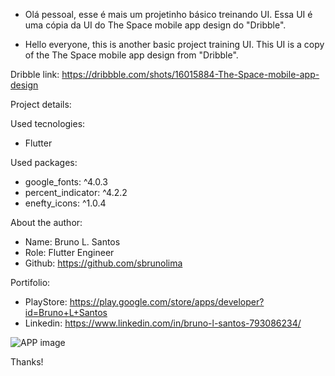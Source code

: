  -  Olá pessoal, esse é mais um projetinho básico treinando UI. Essa UI é uma cópia da UI do The Space mobile app design do "Dribble".

 - Hello everyone, this is another basic project training UI. This UI is a copy of the The Space mobile app design from "Dribble".

Dribble link: https://dribbble.com/shots/16015884-The-Space-mobile-app-design

Project details:

Used tecnologies:
 - Flutter

Used packages:
 - google_fonts: ^4.0.3
 - percent_indicator: ^4.2.2
 - enefty_icons: ^1.0.4

About the author:
 - Name: Bruno L. Santos
 - Role: Flutter Engineer
 - Github: https://github.com/sbrunolima

Portifolio:
 - PlayStore: https://play.google.com/store/apps/developer?id=Bruno+L+Santos
 - Linkedin: https://www.linkedin.com/in/bruno-l-santos-793086234/

![APP image]()


Thanks!
